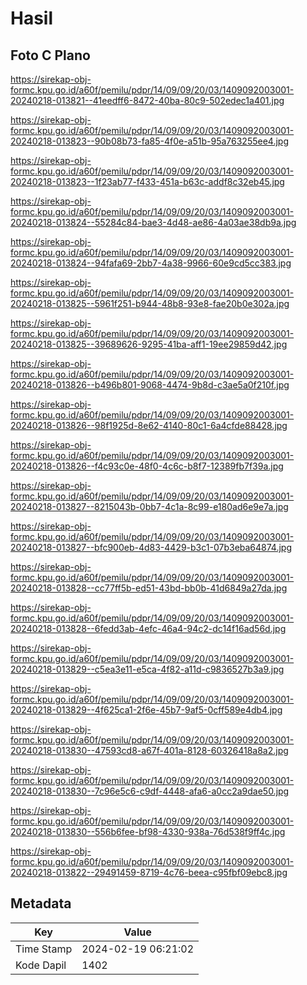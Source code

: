 # Hasil

## Foto C Plano

https://sirekap-obj-formc.kpu.go.id/a60f/pemilu/pdpr/14/09/09/20/03/1409092003001-20240218-013821--41eedff6-8472-40ba-80c9-502edec1a401.jpg

https://sirekap-obj-formc.kpu.go.id/a60f/pemilu/pdpr/14/09/09/20/03/1409092003001-20240218-013823--90b08b73-fa85-4f0e-a51b-95a763255ee4.jpg

https://sirekap-obj-formc.kpu.go.id/a60f/pemilu/pdpr/14/09/09/20/03/1409092003001-20240218-013823--1f23ab77-f433-451a-b63c-addf8c32eb45.jpg

https://sirekap-obj-formc.kpu.go.id/a60f/pemilu/pdpr/14/09/09/20/03/1409092003001-20240218-013824--55284c84-bae3-4d48-ae86-4a03ae38db9a.jpg

https://sirekap-obj-formc.kpu.go.id/a60f/pemilu/pdpr/14/09/09/20/03/1409092003001-20240218-013824--94fafa69-2bb7-4a38-9966-60e9cd5cc383.jpg

https://sirekap-obj-formc.kpu.go.id/a60f/pemilu/pdpr/14/09/09/20/03/1409092003001-20240218-013825--5961f251-b944-48b8-93e8-fae20b0e302a.jpg

https://sirekap-obj-formc.kpu.go.id/a60f/pemilu/pdpr/14/09/09/20/03/1409092003001-20240218-013825--39689626-9295-41ba-aff1-19ee29859d42.jpg

https://sirekap-obj-formc.kpu.go.id/a60f/pemilu/pdpr/14/09/09/20/03/1409092003001-20240218-013826--b496b801-9068-4474-9b8d-c3ae5a0f210f.jpg

https://sirekap-obj-formc.kpu.go.id/a60f/pemilu/pdpr/14/09/09/20/03/1409092003001-20240218-013826--98f1925d-8e62-4140-80c1-6a4cfde88428.jpg

https://sirekap-obj-formc.kpu.go.id/a60f/pemilu/pdpr/14/09/09/20/03/1409092003001-20240218-013826--f4c93c0e-48f0-4c6c-b8f7-12389fb7f39a.jpg

https://sirekap-obj-formc.kpu.go.id/a60f/pemilu/pdpr/14/09/09/20/03/1409092003001-20240218-013827--8215043b-0bb7-4c1a-8c99-e180ad6e9e7a.jpg

https://sirekap-obj-formc.kpu.go.id/a60f/pemilu/pdpr/14/09/09/20/03/1409092003001-20240218-013827--bfc900eb-4d83-4429-b3c1-07b3eba64874.jpg

https://sirekap-obj-formc.kpu.go.id/a60f/pemilu/pdpr/14/09/09/20/03/1409092003001-20240218-013828--cc77ff5b-ed51-43bd-bb0b-41d6849a27da.jpg

https://sirekap-obj-formc.kpu.go.id/a60f/pemilu/pdpr/14/09/09/20/03/1409092003001-20240218-013828--6fedd3ab-4efc-46a4-94c2-dc14f16ad56d.jpg

https://sirekap-obj-formc.kpu.go.id/a60f/pemilu/pdpr/14/09/09/20/03/1409092003001-20240218-013829--c5ea3e11-e5ca-4f82-a11d-c9836527b3a9.jpg

https://sirekap-obj-formc.kpu.go.id/a60f/pemilu/pdpr/14/09/09/20/03/1409092003001-20240218-013829--4f625ca1-2f6e-45b7-9af5-0cff589e4db4.jpg

https://sirekap-obj-formc.kpu.go.id/a60f/pemilu/pdpr/14/09/09/20/03/1409092003001-20240218-013830--47593cd8-a67f-401a-8128-60326418a8a2.jpg

https://sirekap-obj-formc.kpu.go.id/a60f/pemilu/pdpr/14/09/09/20/03/1409092003001-20240218-013830--7c96e5c6-c9df-4448-afa6-a0cc2a9dae50.jpg

https://sirekap-obj-formc.kpu.go.id/a60f/pemilu/pdpr/14/09/09/20/03/1409092003001-20240218-013830--556b6fee-bf98-4330-938a-76d538f9ff4c.jpg

https://sirekap-obj-formc.kpu.go.id/a60f/pemilu/pdpr/14/09/09/20/03/1409092003001-20240218-013822--29491459-8719-4c76-beea-c95fbf09ebc8.jpg


## Metadata

| Key        | Value               |
| ---------- | ------------------- |
| Time Stamp | 2024-02-19 06:21:02 |
| Kode Dapil | 1402                |



